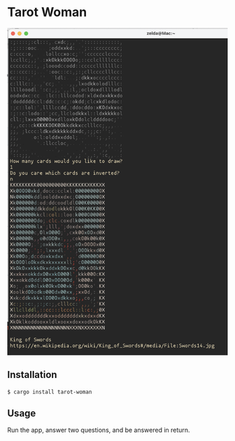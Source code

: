 # Tarot Woman

![Preview of Tarot Woman](preview.png)

## Installation

```
$ cargo install tarot-woman
```

## Usage

Run the app, answer two questions, and be answered in return.
